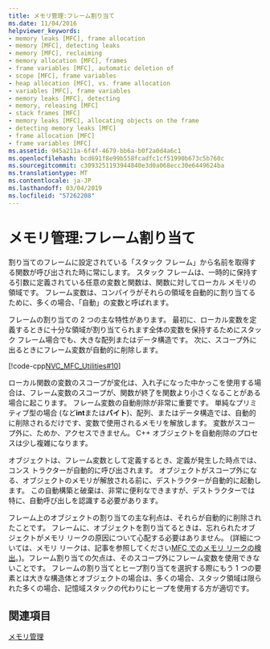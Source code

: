 ```yaml
---
title: メモリ管理:フレーム割り当て
ms.date: 11/04/2016
helpviewer_keywords:
- memory leaks [MFC], frame allocation
- memory [MFC], detecting leaks
- memory [MFC], reclaiming
- memory allocation [MFC], frames
- frame variables [MFC], automatic deletion of
- scope [MFC], frame variables
- heap allocation [MFC], vs. frame allocation
- variables [MFC], frame variables
- memory leaks [MFC], detecting
- memory, releasing [MFC]
- stack frames [MFC]
- memory leaks [MFC], allocating objects on the frame
- detecting memory leaks [MFC]
- frame allocation [MFC]
- frame variables [MFC]
ms.assetid: 945a211a-6f4f-4679-bb6a-b0f2a0d4a6c1
ms.openlocfilehash: bcd691f8e99b558fcadfc1cf51990b673c5b760c
ms.sourcegitcommit: c3093251193944840e3d0a068ecc30e6449624ba
ms.translationtype: MT
ms.contentlocale: ja-JP
ms.lasthandoff: 03/04/2019
ms.locfileid: "57262208"
---
```

# <a name="memory-management-frame-allocation"></a>メモリ管理:フレーム割り当て

割り当てのフレームに設定されている「スタック フレーム」から名前を取得する関数が呼び出された時に常にします。 スタック フレームは、一時的に保持する引数に定義されている任意の変数と関数は、関数に対してローカル メモリの領域です。 フレーム変数は、コンパイラがそれらの領域を自動的に割り当てるために、多くの場合、「自動」の変数と呼ばれます。

フレームの割り当ての 2 つの主な特性があります。 最初に、ローカル変数を定義するときに十分な領域が割り当てられます全体の変数を保持するためにスタック フレーム場合でも、大きな配列またはデータ構造です。 次に、スコープ外に出るときにフレーム変数が自動的に削除します。

[!code-cpp[NVC_MFC_Utilities#10](../mfc/codesnippet/cpp/memory-management-frame-allocation_1.cpp)]

ローカル関数の変数のスコープが変化は、入れ子になった中かっこを使用する場合は、フレーム変数のスコープが、関数が終了を関数より小さくなることがある場合に起こります。 フレーム変数の自動削除が非常に重要です。 単純なプリミティブ型の場合 (など**int**または**バイト**)、配列、またはデータ構造では、自動的に削除されるだけです、変数で使用されるメモリを解放します。 変数がスコープ外に、ためか、アクセスできません。 C++ オブジェクトを自動削除のプロセスは少し複雑になります。

オブジェクトは、フレーム変数として定義するとき、定義が発生した時点では、コンス トラクターが自動的に呼び出されます。 オブジェクトがスコープ外になる、オブジェクトのメモリが解放される前に、デストラクターが自動的に起動します。 この自動構築と破棄は、非常に便利なできますが、デストラクターでは特に、自動呼び出しを認識する必要があります。

フレーム上のオブジェクトの割り当ての主な利点は、それらが自動的に削除されたことです。 フレームに、オブジェクトを割り当てるときは、忘れられたオブジェクトがメモリ リークの原因について心配する必要はありません。 (詳細については、メモリ リークは、記事を参照してください[MFC でのメモリ リークの検出](/previous-versions/visualstudio/visual-studio-2010/c99kz476)。)。フレーム割り当ての欠点は、そのスコープ外にフレーム変数を使用できないことです。 フレームの割り当てとヒープ割り当てを選択する際にもう 1 つの要素とは大きな構造体とオブジェクトの場合は、多くの場合、スタック領域は限られた多くの場合、記憶域スタックの代わりにヒープを使用する方が適切です。

## <a name="see-also"></a>関連項目

[メモリ管理](../mfc/memory-management.md)
